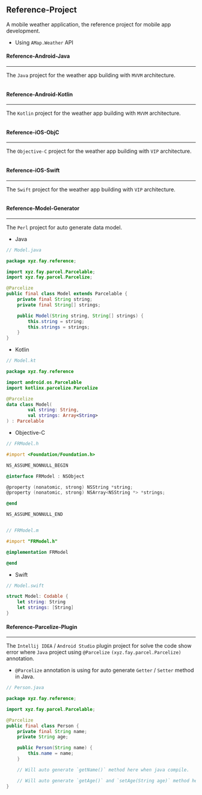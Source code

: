Reference-Project
---

A mobile weather application, the reference project for mobile app development.

- Using `AMap.Weather` API

#### Reference-Android-Java
---
The `Java` project for the weather app building with `MVVM` architecture.

```java


```

#### Reference-Android-Kotlin
---
The `Kotlin` project for the weather app building with `MVVM` architecture.

```kotlin


```

#### Reference-iOS-ObjC
---
The `Objective-C` project for the weather app building with `VIP` architecture.

```objective-c


```

#### Reference-iOS-Swift
---
The `Swift` project for the weather app building with `VIP` architecture.

```swift


```

#### Reference-Model-Generator
---
The `Perl` project for auto generate data model.


- Java

```java
// Model.java

package xyz.fay.reference;

import xyz.fay.parcel.Parcelable;
import xyz.fay.parcel.Parcelize;

@Parcelize
public final class Model extends Parcelable {
    private final String string;
    private final String[] strings;

    public Model(String string, String[] strings) {
        this.string = string;
        this.strings = strings;
    }
}

```

- Kotlin

```kotlin
// Model.kt

package xyz.fay.reference

import android.os.Parcelable
import kotlinx.parcelize.Parcelize

@Parcelize
data class Model(
        val string: String,
        val strings: Array<String>
) : Parcelable

```

- Objective-C

```objective-c
// FRModel.h

#import <Foundation/Foundation.h>

NS_ASSUME_NONNULL_BEGIN

@interface FRModel : NSObject

@property (nonatomic, strong) NSString *string;
@property (nonatomic, strong) NSArray<NSString *> *strings;

@end

NS_ASSUME_NONNULL_END


// FRModel.m

#import "FRModel.h"

@implementation FRModel

@end
```

- Swift

```swift
// Model.swift

struct Model: Codable {
    let string: String
    let strings: [String]
}
```

#### Reference-Parcelize-Plugin
---
The `Intellij IDEA` / `Android Studio` plugin project for solve the code show error where `Java` project using `@Parcelize` `(xyz.fay.parcel.Parcelize)` annotation.

- `@Parcelize` annotation is using for auto generate `Getter` / `Setter` method in Java.

```java
// Person.java

package xyz.fay.reference;

import xyz.fay.parcel.Parcelable;

@Parcelize
public final class Person {
	private final String name;
    private String age;

	public Person(String name) {
		this.name = name;
	}

	// Will auto generate `getName()` method here when java compile.

    // Will auto generate `getAge()` and `setAge(String age)` method here when java compile.
}
```
